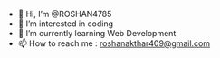 - 👋 Hi, I’m @ROSHAN4785
- 👀 I’m interested in coding
- 🌱 I’m currently learning Web Development
- 📫 How to reach me : roshanakthar409@gmail.com
<!---
ROSHAN4785/ROSHAN4785 is a ✨ special ✨ repository because its `README.md` (this file) appears on your GitHub profile.
You can click the Preview link to take a look at your changes.
--->
